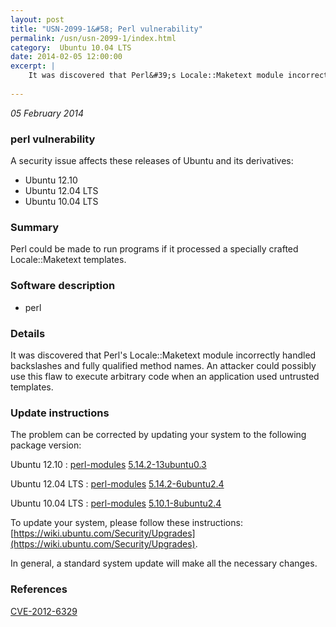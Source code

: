 ```yaml
---
layout: post
title: "USN-2099-1&#58; Perl vulnerability"
permalink: /usn/usn-2099-1/index.html
category:  Ubuntu 10.04 LTS
date: 2014-02-05 12:00:00
excerpt: |
    It was discovered that Perl&#39;s Locale::Maketext module incorrectly handled backslashes and fully qualified method names. An attacker could possibly use this flaw to execute arbitrary code when an application used untrusted templates. 
    
--- 
```

 
 

*05 February 2014*

### perl vulnerability

A security issue affects these releases of Ubuntu and its derivatives:

* Ubuntu 12.10
* Ubuntu 12.04 LTS
* Ubuntu 10.04 LTS

### Summary

Perl could be made to run programs if it processed a specially crafted Locale::Maketext templates.

### Software description

* perl 

### Details

It was discovered that Perl&#39;s Locale::Maketext module incorrectly handled backslashes and fully qualified method names. An attacker could possibly use this flaw to execute arbitrary code when an application used untrusted templates. 

### Update instructions

The problem can be corrected by updating your system to the following package version:

Ubuntu 12.10
 : [perl-modules](https://launchpad.net/ubuntu/+source/perl) <span> [5.14.2-13ubuntu0.3](https://launchpad.net/ubuntu/+source/perl/5.14.2-13ubuntu0.3) </span> 

Ubuntu 12.04 LTS
 : [perl-modules](https://launchpad.net/ubuntu/+source/perl) <span> [5.14.2-6ubuntu2.4](https://launchpad.net/ubuntu/+source/perl/5.14.2-6ubuntu2.4) </span> 

Ubuntu 10.04 LTS
 : [perl-modules](https://launchpad.net/ubuntu/+source/perl) <span> [5.10.1-8ubuntu2.4](https://launchpad.net/ubuntu/+source/perl/5.10.1-8ubuntu2.4) </span> 

To update your system, please follow these instructions: [https://wiki.ubuntu.com/Security/Upgrades](https://wiki.ubuntu.com/Security/Upgrades).

In general, a standard system update will make all the necessary changes. 

### References

 
 [CVE-2012-6329](http://people.ubuntu.com/~ubuntu-security/cve/CVE-2012-6329)
 

